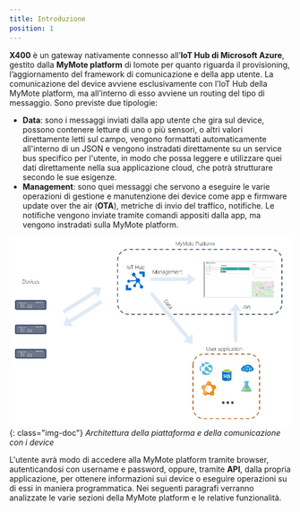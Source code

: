 ```yaml
---
title: Introduzione
position: 1
---
```


**X400** è un gateway nativamente connesso all’**IoT Hub di Microsoft Azure**, gestito dalla **MyMote platform** di Iomote per quanto riguarda il provisioning, l’aggiornamento del framework di comunicazione e della app utente. La comunicazione del device avviene esclusivamente con l’IoT Hub della MyMote platform, ma all’interno di esso avviene un routing del tipo di messaggio. Sono previste due tipologie:
* **Data**: sono i messaggi inviati dalla app utente che gira sul device, possono contenere letture di uno o più sensori, o altri valori direttamente letti sul campo, vengono formattati automaticamente all'interno di un JSON e vengono instradati direttamente su un service bus specifico per l'utente, in modo che possa leggere e utilizzare quei dati direttamente nella sua applicazione cloud, che potrà strutturare secondo le sue esigenze. 
* **Management**: sono quei messaggi che servono a eseguire le varie operazioni di gestione e manutenzione dei device come app e firmware update over the air (**OTA**), metriche di invio del traffico, notifiche. Le notifiche vengono inviate tramite comandi appositi dalla app, ma vengono instradati sulla MyMote platform.

![Architettura](./images/Architettura.jpg){: class="img-doc"}
*Architettura della piattaforma e della comunicazione con i device* 

L'utente avrà modo di accedere alla MyMote platform tramite browser, autenticandosi con username e password, oppure, tramite **API**, dalla propria applicazione, per ottenere informazioni sui device o eseguire operazioni su di essi in maniera programmatica. 
Nei seguenti paragrafi verranno analizzate le varie sezioni della MyMote platform e le relative funzionalità.
